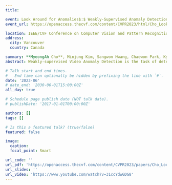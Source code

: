 ```yaml
---
title: 

event: Look Around for Anomalies$:$ Weakly-Supervised Anomaly Detection via Context-Motion Relational Learning
event_url: https://openaccess.thecvf.com/content/CVPR2023/html/Cho_Look_Around_for_Anomalies_Weakly-Supervised_Anomaly_Detection_via_Context-Motion_Relational_CVPR_2023_paper.html

location: IEEE/CVF Conference on Computer Vision and Pattern Recognition (CVPR 23)
address:
  city: Vancouver
  country: Canada

summary: **MyeongAh Cho**, Minjung Kim, Sangwon Hwang, Chaewon Park, Kyungjae Lee, Sangyoun Lee
abstract: Weakly-supervised Video Anomaly Detection is the task of detecting frame-level anomalies using video-level labeled training data. It is difficult to explore class representative features using minimal supervision of weak labels with a single backbone branch. Furthermore, in real-world scenarios, the boundary between normal and abnormal is ambiguous and varies depending on the situation. For example, even for the same motion of running person, the abnormality varies depending on whether the surroundings are a playground or a roadway. Therefore, our aim is to extract discriminative features by widening the relative gap between classes' features from a single branch. In the proposed Class-Activate Feature Learning (CLAV), the features are extracted as per the weights that are implicitly activated depending on the class, and the gap is then enlarged through relative distance learning. Furthermore, as the relationship between context and motion is important in order to identify the anomalies in complex and diverse scenes, we propose a Context--Motion Interrelation Module (CoMo), which models the relationship between the appearance of the surroundings and motion, rather than utilizing only temporal dependencies or motion information. The proposed method shows SOTA performance on four benchmarks including large-scale real-world datasets, and we demonstrate the importance of relational information by analyzing the qualitative results and generalization ability.

# Talk start and end times.
#   End time can optionally be hidden by prefixing the line with `#`.
date: '2023-06'
# date_end: '2030-06-01T15:00:00Z'
all_day: true

# Schedule page publish date (NOT talk date).
# publishDate: '2017-01-01T00:00:00Z'

authors: []
tags: []

# Is this a featured talk? (true/false)
featured: false

image:
  caption: 
  focal_point: Smart

url_code: ''
url_pdf: 'https://openaccess.thecvf.com/content/CVPR2023/papers/Cho_Look_Around_for_Anomalies_Weakly-Supervised_Anomaly_Detection_via_Context-Motion_Relational_CVPR_2023_paper.pdf'
url_slides: ''
url_video: 'https://www.youtube.com/watch?v=31ccYdwGDG8'
---
```

